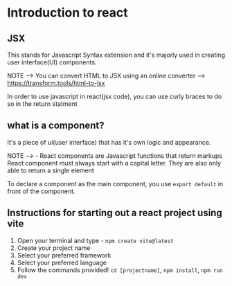 # Introduction to react 

## JSX 
This stands for Javascript Syntax extension and it's majorly used in creating user interface(UI) components.

NOTE --> You can convert HTML to JSX using an online converter --> https://transform.tools/html-to-jsx  

In order to use javascript in react(jsx code), you can use curly braces to do so in the return statment

## what is a component?
It's a piece of ui(user interface) that has it's own logic and appearance.

NOTE --> - React components are Javascript functions that return markups
React component must always start with a capital letter. They are also only able to return a single element

To declare a component as the main component, you use `export default` in front of the component. 

## Instructions for starting out a react project using vite
1. Open your terminal and type - `npm create vite@latest`
2. Create your project name
3. Select your preferred framework
4. Select your preferred language 
5. Follow the commands provided! `cd [projectname]`, `npm install`, `npm run dev`
